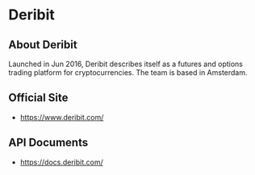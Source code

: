 # Deribit

## About Deribit

Launched in Jun 2016, Deribit describes itself as a futures and options trading platform for cryptocurrencies. The team is based in Amsterdam.

## Official Site

- https://www.deribit.com/

## API Documents

- https://docs.deribit.com/
